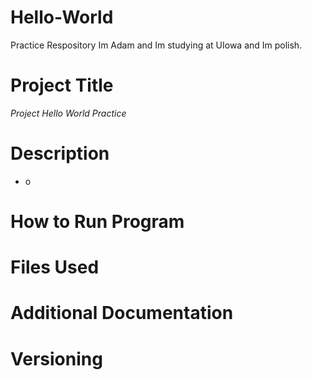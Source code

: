 # Hello-World
Practice Respository
Im Adam and Im studying at UIowa and Im polish.
# Project Title
_Project Hello World Practice_
# Description
- o
# How to Run Program
# Files Used
# Additional Documentation
# Versioning
